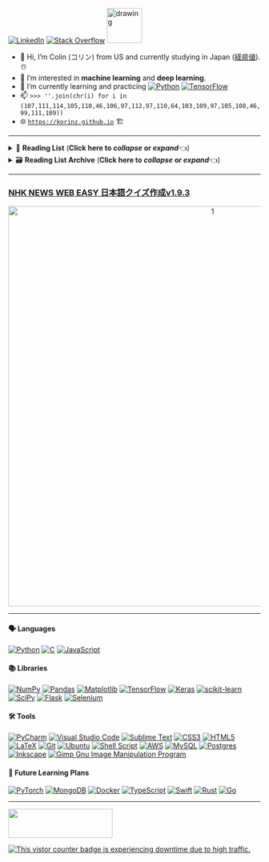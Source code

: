 [![LinkedIn][linkedin-shield]][linkedin-url]
[![Stack Overflow][Stack_Overflow-shield]][Stack_Overflow-url]
[<img src="https://user-images.githubusercontent.com/111611023/203343564-bcc8b467-78b1-4e7b-8011-ba2803c692de.gif" alt="drawing" width="70"/>][Nyan_Cat-url]

- 👋 Hi, I’m Colin (コリン) from US and currently studying in Japan ([経県値](https://uub.jp/j.cgi/IzehcaIzTnIfTenIippIiplr/%E3%82%B3%E3%83%AA%E3%83%B3)). ☃️
- 👀 I’m interested in **machine learning** and **deep learning**.
- 🌱 I’m currently learning and practicing [![Python](https://img.shields.io/badge/python-3670A0?style=popout&logo=python&logoColor=ffdd54)](https://www.python.org/) [![TensorFlow](https://img.shields.io/badge/TensorFlow-%23FF6F00.svg?style=popout&logo=TensorFlow&logoColor=white)](https://www.tensorflow.org/)
- 📫 `>>> ''.join(chr(i) for i in (107,111,114,105,110,46,106,97,112,97,110,64,103,109,97,105,108,46,99,111,109))`
- 🌐 [`https://korinz.github.io`](https://korinz.github.io) 🏗️

---

<details>
  <summary>📖 <b>Reading List</b> (<b>Click here to <i>collapse</i> or <i>expand</i></b>👈) </summary>

- [ ] <sub>[Object-Oriented Python: Master OOP by Building Games and GUIs](https://www.amazon.com/Object-Oriented-Python-Master-Building-Games/dp/1718502060/)</sub>
- [ ] <sub>[Real-World Python: A Hacker's Guide to Solving Problems with Code](https://www.amazon.com/gp/product/1718500629/ref=ox_sc_saved_title_3?smid=ATVPDKIKX0DER/)</sub>
- [ ] <sub>[Algorithmic Thinking: A Problem-Based Introduction](https://www.amazon.com/gp/product/1718500807/ref=ox_sc_saved_image_5?smid=ATVPDKIKX0DER/)</sub>
- [ ] <sub>[Introduction to Algorithms](https://www.amazon.com/Introduction-Algorithms-fourth-Thomas-Cormen/dp/026204630X/)</sub>
- [ ] <sub>[Fluent Python: Clear, Concise, and Effective Programming](https://www.amazon.com/Fluent-Python-Concise-Effective-Programming/dp/1492056359/)</sub>
- [ ] <sub>[Hands-On Machine Learning with Scikit-Learn, Keras, and TensorFlow: Concepts, Tools, and Techniques to Build Intelligent Systems](https://www.amazon.com/Hands-Machine-Learning-Scikit-Learn-TensorFlow/dp/1098125975/) ← (Reading in progress)</sub>
- [ ] <sub>[日本100名城に行こう 公式スタンプ帳つき](https://www.amazon.co.jp/gp/product/4651201148/)</sub>
- [ ] <sub>[山女日記](https://www.amazon.co.jp/%E5%B1%B1%E5%A5%B3%E6%97%A5%E8%A8%98-%E5%B9%BB%E5%86%AC%E8%88%8E%E6%96%87%E5%BA%AB-%E6%B9%8A-%E3%81%8B%E3%81%AA%E3%81%88/dp/4344425162/)</sub>

</details>

<details>
  <summary>🗃️ <b>Reading List Archive</b> (<b>Click here to <i>collapse</i> or <i>expand</i></b>👈) </summary>

- [x] <sub>[Deep Learning with Python](https://www.amazon.com/Learning-Python-Second-Fran%C3%A7ois-Chollet/dp/1617296864/)</sub>
- [x] <sub>[Beyond the Basic Stuff with Python: Best Practices for Writing Clean Code](https://www.amazon.com/Python-Beyond-Basics-Al-Sweigart/dp/1593279663/)</sub>
- [x] <sub>[Python One-Liners: Write Concise, Eloquent Python Like a Professional](https://www.amazon.com/Python-One-Liners-Concise-Eloquent-Professional/dp/1718500505/)</sub>
- [x] <sub>[Impractical Python Projects: Playful Programming Activities to Make You Smarter](https://www.amazon.com/Impractical-Python-Projects-Programming-Activities/dp/159327890X/)</sub>
- [x] <sub>[容疑者Xの献身](https://www.amazon.co.jp/%E5%AE%B9%E7%96%91%E8%80%85X%E3%81%AE%E7%8C%AE%E8%BA%AB-%E6%96%87%E6%98%A5%E6%96%87%E5%BA%AB-%E6%9D%B1%E9%87%8E-%E5%9C%AD%E5%90%BE/dp/4167110121/)</sub>
- [x] <sub>[白夜行](https://www.amazon.co.jp/%E7%99%BD%E5%A4%9C%E8%A1%8C-%E9%9B%86%E8%8B%B1%E7%A4%BE%E6%96%87%E5%BA%AB-%E6%9D%B1%E9%87%8E-%E5%9C%AD%E5%90%BE/dp/4087474399/)</sub>

</details>

---

### [NHK NEWS WEB EASY 日本語クイズ作成v1.9.3](https://github.com/KORINZ/nhk_news_web_easy_scraper)
<p align="center">
  <img width="800" alt="1" src="https://user-images.githubusercontent.com/111611023/230731185-6988b3ff-4ddd-456f-81e8-8db396819552.gif">
</p>

---

#### 🗣️ Languages
[![Python](https://img.shields.io/badge/python-3670A0?style=popout&logo=python&logoColor=ffdd54)](https://www.python.org/)
[![C](https://img.shields.io/badge/c-%2300599C.svg?style=popout&logo=c&logoColor=white)](https://en.wikipedia.org/wiki/C_(programming_language))
[![JavaScript](https://img.shields.io/badge/javascript-%23323330.svg?style=popout&logo=javascript&logoColor=%23F7DF1E)](https://developer.mozilla.org/en-US/docs/Web/JavaScript)

#### 📚 Libraries
[![NumPy](https://img.shields.io/badge/numpy-%23013243.svg?style=popout&logo=numpy&logoColor=white)](https://numpy.org/)
[![Pandas](https://img.shields.io/badge/pandas-%23150458.svg?style=popout&logo=pandas&logoColor=white)](https://pandas.pydata.org/)
[![Matplotlib](https://img.shields.io/badge/Matplotlib-%23ffffff.svg?style=popout&logo=Matplotlib&logoColor=black)](https://matplotlib.org/)
[![TensorFlow](https://img.shields.io/badge/TensorFlow-%23FF6F00.svg?style=popout&logo=TensorFlow&logoColor=white)](https://www.tensorflow.org/)
[![Keras](https://img.shields.io/badge/Keras-%23D00000.svg?style=popout&logo=Keras&logoColor=white)](https://keras.io/)
[![scikit-learn](https://img.shields.io/badge/scikit--learn-%23F7931E.svg?style=popout&logo=scikit-learn&logoColor=white)](https://scikit-learn.org/stable/)
[![SciPy](https://img.shields.io/badge/SciPy-%230C55A5.svg?style=popout&logo=scipy&logoColor=%white)](https://scipy.org/)
[![Flask](https://img.shields.io/badge/flask-%23000.svg?style=popout&logo=flask&logoColor=white)](https://palletsprojects.com/p/flask/)
[![Selenium](https://img.shields.io/badge/-selenium-%43B02A?style=popout&logo=selenium&logoColor=white)](https://www.selenium.dev/)

#### 🛠️ Tools
[![PyCharm](https://img.shields.io/badge/pycharm-143?style=popout&logo=pycharm&logoColor=black&color=black&labelColor=green)](https://www.jetbrains.com/pycharm/)
[![Visual Studio Code](https://img.shields.io/badge/Visual%20Studio%20Code-0078d7.svg?style=popout&logo=visual-studio-code&logoColor=white)](https://azure.microsoft.com/en-us/products/visual-studio-code/)
[![Sublime Text](https://img.shields.io/badge/sublime_text-%23575757.svg?style=popout&logo=sublime-text&logoColor=important)](https://www.sublimetext.com/)
[![CSS3](https://img.shields.io/badge/css3-%231572B6.svg?style=popout&logo=css3&logoColor=white)](https://www.w3.org/Style/CSS/Overview.en.html)
[![HTML5](https://img.shields.io/badge/html5-%23E34F26.svg?style=popout&logo=html5&logoColor=white)](https://html.spec.whatwg.org/multipage/)
[![LaTeX](https://img.shields.io/badge/latex-%23008080.svg?style=popout&logo=latex&logoColor=white)](https://www.overleaf.com/)
[![Git](https://img.shields.io/badge/git-%23F05033.svg?style=popout&logo=git&logoColor=white)](https://git-scm.com/)
[![Ubuntu](https://img.shields.io/badge/Ubuntu-E95420?style=popout&logo=ubuntu&logoColor=white)](https://ubuntu.com/)
[![Shell Script](https://img.shields.io/badge/shell_script-%23121011.svg?style=popout&logo=gnu-bash&logoColor=white)](https://www.gnu.org/software/bash/)
[![AWS](https://img.shields.io/badge/AWS-%23FF9900.svg?style=popout&logo=amazon-aws&logoColor=white)](https://aws.amazon.com/)
[![MySQL](https://img.shields.io/badge/mysql-%2300f.svg?style=popout&logo=mysql&logoColor=white)](https://www.mysql.com/)
[![Postgres](https://img.shields.io/badge/postgres-%23316192.svg?style=popout&logo=postgresql&logoColor=white)](https://www.postgresql.org/)
[![Inkscape](https://img.shields.io/badge/Inkscape-e0e0e0?style=popout&logo=inkscape&logoColor=080A13)](https://inkscape.org/)
[![Gimp Gnu Image Manipulation Program](https://img.shields.io/badge/Gimp-657D8B?style=popout&logo=gimp&logoColor=FFFFFF)](https://www.gimp.org/)

<!---
#### 🎮 Games
[![Steam](https://img.shields.io/badge/steam-%23000000.svg?style=popout&logo=steam&logoColor=white)](https://store.steampowered.com/)
[![Switch](https://img.shields.io/badge/Switch-E60012?style=popout&logo=nintendo-switch&logoColor=white)](https://www.nintendo.co.jp/hardware/switch/)
[![Playstation](https://img.shields.io/badge/Playstation-003791?style=popout&logo=playstation&logoColor=white)](https://store.playstation.com/)
-->

#### 🔮 Future Learning Plans
[![PyTorch](https://img.shields.io/badge/PyTorch-%23EE4C2C.svg?style=popout&logo=PyTorch&logoColor=white)](https://pytorch.org/)
[![MongoDB](https://img.shields.io/badge/MongoDB-%234ea94b.svg?style=popout&logo=mongodb&logoColor=white)](https://www.mongodb.com/)
[![Docker](https://img.shields.io/badge/docker-%230db7ed.svg?style=popout&logo=docker&logoColor=white)](https://www.docker.com/)
[![TypeScript](https://img.shields.io/badge/typescript-%23007ACC.svg?style=popout&logo=typescript&logoColor=white)](https://www.typescriptlang.org/)
[![Swift](https://img.shields.io/badge/swift-F54A2A?style=popout&logo=swift&logoColor=white)](https://www.apple.com/swift/)
[![Rust](https://img.shields.io/badge/rust-%23000000.svg?style=popout&logo=rust&logoColor=white)](https://www.rust-lang.org/)
[![Go](https://img.shields.io/badge/go-%2300ADD8.svg?style=popout&logo=go&logoColor=white)](https://go.dev/)

---

<!---
#### Learning Python 3: Official Resources

- <sub>[Python Documentation](https://docs.python.org/3/)</sub>
- <sub>[Python Glossary](https://docs.python.org/3/glossary.html)</sub>
- <sub>[PEP 8 – Style Guide for Python Code](https://peps.python.org/pep-0008/)</sub>
- <sub>[Beginner's Guide to Python](https://wiki.python.org/moin/BeginnersGuide)</sub>
- <sub>[Python Built-in Functions](https://docs.python.org/3/library/functions.html)</sub>
- <sub>[collections — Container datatypes](https://docs.python.org/3/library/collections.html)</sub>
- <sub>[Python HOWTOs](https://docs.python.org/3/howto/index.html)</sub>

---

--->

<a href="https://stackoverflow.com/users/19939086/%e3%82%b3%e3%83%aa%e3%83%b3"><img src="https://stackoverflow.com/users/flair/19939086.png?theme=dark" width="208" height="58"></a>

<a href="https://github.com/jwenjian/visitor-badge"><img src="https://visitor-badge.glitch.me/badge?page_id=KORINZ.KORINZ&right_color=green&left_text=Page%20Views" alt="This vistor counter badge is experiencing downtime due to high traffic." title="The server is hosted on a free version of Glitch and may experience downtime during periods of high traffic."></a>

<!---
KORINZ/KORINZ is a ✨ special ✨ repository!!!
--->

<!-- MARKDOWN LINKS & IMAGES -->
<!-- https://www.markdownguide.org/basic-syntax/#reference-style-links -->
[linkedin-shield]: https://img.shields.io/badge/LinkedIn-blue?logo=linkedin&logoColor=white&style=for-the-badge
[linkedin-url]: https://www.linkedin.com/in/colin-z/
[Stack_Overflow-shield]: https://img.shields.io/badge/-Stackoverflow-FE7A16?style=for-the-badge&logo=stack-overflow&logoColor=white
[Stack_Overflow-url]: https://stackoverflow.com/users/19939086/%e3%82%b3%e3%83%aa%e3%83%b3
[Nyan_Cat-url]: https://ja.wikipedia.org/wiki/Nyan_Cat
